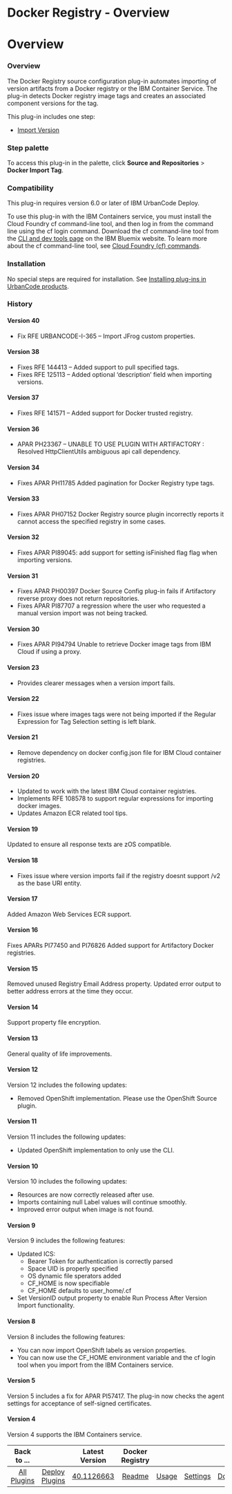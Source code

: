 
Docker Registry - Overview
==========================

# Overview



### Overview





The Docker Registry source configuration plug-in automates importing of version artifacts from a Docker registry or the IBM Container Service. The plug-in detects Docker registry image tags and creates an associated component versions for the tag.


This plug-in includes one step:


* [Import Version](#import_version)


### Step palette


To access this plug-in in the palette, click **Source and Repositories** > **Docker Import Tag**.


### Compatibility


This plug-in requires version 6.0 or later of IBM UrbanCode Deploy.


To use this plug-in with the IBM Containers service, you must install the Cloud Foundry cf command-line tool, and then log in from the command line using the cf login command. Download the cf command-line tool from the [CLI and dev tools page](https://console.ng.bluemix.net/docs/cli/index.html#downloads) on the IBM Bluemix website. To learn more about the cf command-line tool, see [Cloud Foundry (cf) commands](https://console.ng.bluemix.net/docs/cli/reference/cfcommands/index.html).


### Installation


No special steps are required for installation. See [Installing plug-ins in UrbanCode products](https://www.urbancode.com/resource/installing-plug-ins-in-urbancode-products/ "Installing plug-ins in UrbanCode products").


### History


#### Version 40


* Fix RFE URBANCODE-I-365 – Import JFrog custom properties.


#### Version 38


* Fixes RFE 144413 – Added support to pull specified tags.
* Fixes RFE 125113 – Added optional ‘description’ field when importing versions.


#### Version 37


* Fixes RFE 141571 – Added support for Docker trusted registry.


#### Version 36


* APAR PH23367 – UNABLE TO USE PLUGIN WITH ARTIFACTORY : Resolved HttpClientUtils ambiguous api call dependency.


#### Version 34


* Fixes APAR PH11785 Added pagination for Docker Registry type tags.


#### Version 33


* Fixes APAR PH07152 Docker Registry source plugin incorrectly reports it cannot access the specified registry in some cases.


#### Version 32


* Fixes APAR PI89045: add support for setting isFinished flag flag when importing versions.


#### Version 31


* Fixes APAR PH00397 Docker Source Config plug-in fails if Artifactory reverse proxy does not return repositories.
* Fixes APAR PI87707 a regression where the user who requested a manual version import was not being tracked.


#### Version 30


* Fixes APAR PI94794 Unable to retrieve Docker image tags from IBM Cloud if using a proxy.


#### Version 23


* Provides clearer messages when a version import fails.


#### Version 22


* Fixes issue where images tags were not being imported if the Regular Expression for Tag Selection setting is left blank.


#### Version 21


* Remove dependency on docker config.json file for IBM Cloud container registries.


#### Version 20


* Updated to work with the latest IBM Cloud container registries.
* Implements RFE 108578 to support regular expressions for importing docker images.
* Updates Amazon ECR related tool tips.


#### Version 19


Updated to ensure all response texts are zOS compatible.


#### Version 18


* Fixes issue where version imports fail if the registry doesnt support /v2 as the base URI entity.


#### Version 17


Added Amazon Web Services ECR support.


#### Version 16


Fixes APARs PI77450 and PI76826 Added support for Artifactory Docker registries.


#### Version 15


Removed unused Registry Email Address property. Updated error output to better address errors at the time they occur.


#### Version 14


Support property file encryption.


#### Version 13


General quality of life improvements.


#### Version 12


Version 12 includes the following updates:


* Removed OpenShift implementation. Please use the OpenShift Source plugin.


#### Version 11


Version 11 includes the following updates:


* Updated OpenShift implementation to only use the CLI.


#### Version 10


Version 10 includes the following updates:


* Resources are now correctly released after use.
* Imports containing null Label values will continue smoothly.
* Improved error output when image is not found.


#### Version 9


Version 9 includes the following features:


* Updated ICS:
	+ Bearer Token for authentication is correctly parsed
	+ Space UID is properly specified
	+ OS dynamic file sperators added
	+ CF\_HOME is now specifiable
	+ CF\_HOME defaults to user\_home/.cf
* Set VersionID output property to enable Run Process After Version Import functionality.


#### Version 8


Version 8 includes the following features:


* You can now import OpenShift labels as version properties.
* You can now use the CF\_HOME environment variable and the cf login tool when you import from the IBM Containers service.


#### Version 5


Version 5 includes a fix for APAR PI57417. The plug-in now checks the agent settings for acceptance of self-signed certificates.


#### Version 4


Version 4 supports the IBM Containers service.




|Back to ...||Latest Version|Docker Registry ||||
| :---: | :---: | :---: | :---: | :---: | :---: | :---: |
|[All Plugins](../../index.md)|[Deploy Plugins](../README.md)|[40.1126663](https://raw.githubusercontent.com/UrbanCode/IBM-UCD-PLUGINS/main/files/DockerSourceConfig/ucd-DockerSourceConfig-40.1126663.zip)|[Readme](README.md)|[Usage](usage.md)|[Settings](settings.md)|[Downloads](downloads.md)|
